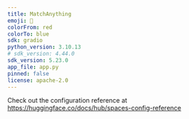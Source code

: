 ```yaml
---
title: MatchAnything
emoji: 🏢
colorFrom: red
colorTo: blue
sdk: gradio
python_version: 3.10.13
# sdk_version: 4.44.0
sdk_version: 5.23.0
app_file: app.py
pinned: false
license: apache-2.0
---
```


Check out the configuration reference at https://huggingface.co/docs/hub/spaces-config-reference
